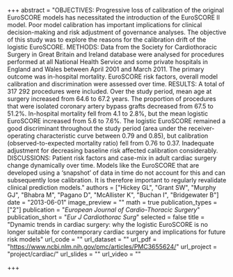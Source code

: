 +++
abstract = "OBJECTIVES: Progressive loss of calibration of the original EuroSCORE models has necessitated the introduction of the EuroSCORE II model. Poor model calibration has important implications for clinical decision-making and risk adjustment of governance analyses. The objective of this study was to explore the reasons for the calibration drift of the logistic EuroSCORE. METHODS: Data from the Society for Cardiothoracic Surgery in Great Britain and Ireland database were analysed for procedures performed at all National Health Service and some private hospitals in England and Wales between April 2001 and March 2011. The primary outcome was in-hospital mortality. EuroSCORE risk factors, overall model calibration and discrimination were assessed over time. RESULTS: A total of 317 292 procedures were included. Over the study period, mean age at surgery increased from 64.6 to 67.2 years. The proportion of procedures that were isolated coronary artery bypass grafts decreased from 67.5 to 51.2%. In-hospital mortality fell from 4.1 to 2.8%, but the mean logistic EuroSCORE increased from 5.6 to 7.6%. The logistic EuroSCORE remained a good discriminant throughout the study period (area under the receiver-operating characteristic curve between 0.79 and 0.85), but calibration (observed-to-expected mortality ratio) fell from 0.76 to 0.37. Inadequate adjustment for decreasing baseline risk affected calibration considerably. DISCUSSIONS: Patient risk factors and case-mix in adult cardiac surgery change dynamically over time. Models like the EuroSCORE that are developed using a ‘snapshot’ of data in time do not account for this and can subsequently lose calibration. It is therefore important to regularly revalidate clinical prediction models."
authors = ["Hickey GL", "Grant SW", "Murphy GJ", "Bhabra M", "Pagano D", "McAllister K", "Buchan I", "Bridgewater B"]
date = "2013-06-01"
image_preview = ""
math = true
publication_types = ["2"]
publication = "*European Journal of Cardio-Thoracic Surgery*"
publication_short = "*Eur J Cardiothorac Surg*"
selected = false
title = "Dynamic trends in cardiac surgery: why the logistic EuroSCORE is no longer suitable for contemporary cardiac surgery and implications for future risk models"
url_code = ""
url_dataset = ""
url_pdf = "https://www.ncbi.nlm.nih.gov/pmc/articles/PMC3655624/"
url_project = "project/cardiac/"
url_slides = ""
url_video = ""

+++
